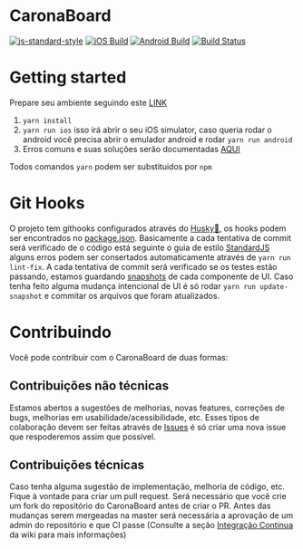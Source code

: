 # CaronaBoard
[![js-standard-style](https://img.shields.io/badge/code%20style-standard-brightgreen.svg?style=flat)](http://standardjs.com/)
[![iOS Build](https://dashboard.buddybuild.com/api/statusImage?appID=59807bf48a3be00001bb27ae&branch=master&build=latest)](https://dashboard.buddybuild.com/apps/59807bf48a3be00001bb27ae/build/latest?branch=master)
[![Android Build](https://dashboard.buddybuild.com/api/statusImage?appID=5936a240044f3d0001b444a4&branch=master&build=latest)](https://dashboard.buddybuild.com/apps/5936a240044f3d0001b444a4/build/latest?branch=master)
[![Build Status](https://travis-ci.org/CaronaBoard/caronaboard-native.svg?branch=master)](https://travis-ci.org/CaronaBoard/caronaboard-native)

# Getting started
Prepare seu ambiente seguindo este [LINK](https://github.com/CaronaBoard/caronaboard-native/wiki/Environment-Setup)
1. `yarn install`
2. `yarn run ios` isso irá abrir o seu iOS simulator, caso queria rodar o android você precisa abrir o emulador android e rodar `yarn run android`
3. Erros comuns e suas soluções serão documentadas [AQUI](https://github.com/CaronaBoard/caronaboard-native/wiki/Knowed-Issues)

Todos comandos `yarn` podem ser substituidos por `npm`

# Git Hooks
O projeto tem githooks configurados através do [Husky🐶](https://github.com/typicode/husky), os hooks podem ser encontrados no [package.json](https://github.com/CaronaBoard/caronaboard-native/blob/master/package.json). Basicamente a cada tentativa de commit será verificado de o código está seguinte o guia de estilo [StandardJS](http://standardjs.com/) alguns erros podem ser consertados automaticamente através de `yarn run lint-fix`.
A cada tentativa de commit será verificado se os testes estão passando, estamos guardando [snapshots](https://facebook.github.io/jest/docs/snapshot-testing.html) de cada componente de UI. Caso tenha feito alguma mudança intencional de UI é só rodar `yarn run update-snapshot` e commitar os arquivos que foram atualizados.

# Contribuindo
Você pode contribuir com o CaronaBoard de duas formas:

## Contribuições não técnicas
Estamos abertos a sugestões de melhorias, novas features, correções de bugs, melhorias em usabilidade/acessibilidade, etc.
Esses tipos de colaboração devem ser feitas através de [Issues](https://github.com/CaronaBoard/caronaboard-native/issues) é só criar uma nova issue que respoderemos assim que possível.

## Contribuições técnicas
Caso tenha alguma sugestão de implementação, melhoria de código, etc. Fique à vontade para criar um pull request. Será necessário que você crie um fork do repositório do CaronaBoard antes de criar o PR. Antes das mudanças serem mergeadas na master será necessária a aprovação de um admin do repositório e que CI passe (Consulte a seção [Integração Continua](https://github.com/CaronaBoard/caronaboard-native/wiki/Integra%C3%A7%C3%A3o-Cont%C3%ADnua) da wiki para mais informações)
